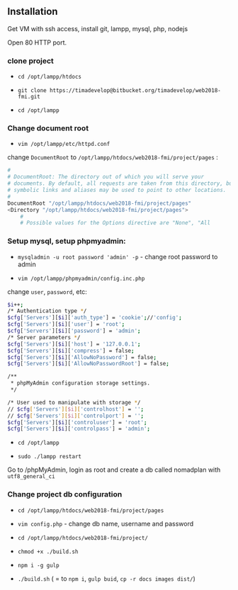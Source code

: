## Installation

Get VM with ssh access, install git, lampp, mysql, php, nodejs

Open 80 HTTP port.

### clone project

- `cd /opt/lampp/htdocs`

- `git clone https://timadevelop@bitbucket.org/timadevelop/web2018-fmi.git`

- `cd /opt/lampp`

### Change document root

- `vim /opt/lampp/etc/httpd.conf`

change `DocumentRoot` to `/opt/lampp/htdocs/web2018-fmi/project/pages` :

```bash
#
# DocumentRoot: The directory out of which you will serve your
# documents. By default, all requests are taken from this directory, but
# symbolic links and aliases may be used to point to other locations.
#
DocumentRoot "/opt/lampp/htdocs/web2018-fmi/project/pages"
<Directory "/opt/lampp/htdocs/web2018-fmi/project/pages">
    #
    # Possible values for the Options directive are "None", "All
```

### Setup mysql, setup phpmyadmin:

- `mysqladmin -u root password 'admin' -p` - change root password to admin

- `vim /opt/lampp/phpmyadmin/config.inc.php`

change `user`, `password`, etc:

```bash
$i++;
/* Authentication type */
$cfg['Servers'][$i]['auth_type'] = 'cookie';//'config';
$cfg['Servers'][$i]['user'] = 'root';
$cfg['Servers'][$i]['password'] = 'admin';
/* Server parameters */
$cfg['Servers'][$i]['host'] = '127.0.0.1';
$cfg['Servers'][$i]['compress'] = false;
$cfg['Servers'][$i]['AllowNoPassword'] = false;
$cfg['Servers'][$i]['AllowNoPasswordRoot'] = false;

/**
 * phpMyAdmin configuration storage settings.
 */

/* User used to manipulate with storage */
// $cfg['Servers'][$i]['controlhost'] = '';
// $cfg['Servers'][$i]['controlport'] = '';
$cfg['Servers'][$i]['controluser'] = 'root';
$cfg['Servers'][$i]['controlpass'] = 'admin';

```

- `cd /opt/lampp`

- `sudo ./lampp restart`

Go to /phpMyAdmin, login as root and create a db called nomadplan with `utf8_general_ci`

### Change project db configuration

- `cd /opt/lampp/htdocs/web2018-fmi/project/pages`

- `vim config.php` - change db name, username and password

- `cd /opt/lampp/htdocs/web2018-fmi/project/`

- `chmod +x ./build.sh`

- `npm i -g gulp`

- `./build.sh` ( = to `npm i`, `gulp buid`, `cp -r docs images dist/`)
